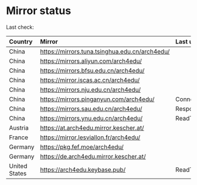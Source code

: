 <script src="./time.js"></script>
# Mirror status
Last check: <script type="text/javascript">localize(1669929411.2822886);</script>

|Country|Mirror|Last update|
|:------|:-----|:----------|
|China|https://mirrors.tuna.tsinghua.edu.cn/arch4edu/|<script type="text/javascript">localize(1669876732);</script>|
|China|https://mirrors.aliyun.com/arch4edu/|<script type="text/javascript">localize(1669790316);</script>|
|China|https://mirrors.bfsu.edu.cn/arch4edu/|<script type="text/javascript">localize(1669876732);</script>|
|China|https://mirror.iscas.ac.cn/arch4edu/|<script type="text/javascript">localize(1669876732);</script>|
|China|https://mirrors.nju.edu.cn/arch4edu/|<script type="text/javascript">localize(1669876732);</script>|
|China|https://mirrors.pinganyun.com/arch4edu/|ConnectTimeout|
|China|https://mirrors.sau.edu.cn/arch4edu/|Response 500|
|China|https://mirrors.ynu.edu.cn/arch4edu/|ReadTimeout|
|Austria|https://at.arch4edu.mirror.kescher.at/|<script type="text/javascript">localize(1669876732);</script>|
|France|https://mirror.lesviallon.fr/arch4edu/|<script type="text/javascript">localize(1669876732);</script>|
|Germany|https://pkg.fef.moe/arch4edu/|<script type="text/javascript">localize(1669876732);</script>|
|Germany|https://de.arch4edu.mirror.kescher.at/|<script type="text/javascript">localize(1669876732);</script>|
|United States|https://arch4edu.keybase.pub/|ReadTimeout|

<script src="./tablefilter/tablefilter.js"></script>
<script src="./table.js"></script>